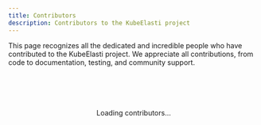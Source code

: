 ```yaml
---
title: Contributors
description: Contributors to the KubeElasti project
---
```


This page recognizes all the dedicated and incredible people who have contributed to the KubeElasti project. We appreciate all contributions, from code to documentation, testing, and community support.

<br>

<div class="contributors-grid" id="contributors-grid">
  <!-- Contributors will be dynamically loaded here -->
  <p class="loading-message">Loading contributors...</p>
</div>

<script>
  document.addEventListener('DOMContentLoaded', async () => {
    try {
      // Fetch contributors from prebuilt JSON file
      // This file is generated during the build process
      const response = await fetch('/assets/contributors.json');
      
      if (!response.ok) {
        throw new Error(`Failed to load contributors: ${response.status}`);
      }
      
      const contributors = await response.json();
      
      // Clear loading message
      document.querySelector('#contributors-grid .loading-message').remove();
      
      // Process and display contributors
      contributors.forEach(contributor => {
        const contributorElement = createContributorElement(contributor);
        document.getElementById('contributors-grid').appendChild(contributorElement);
      });
      
      // Show message if no contributors found
      if (contributors.length === 0) {
        const message = document.createElement('p');
        message.textContent = 'No contributors found.';
        document.getElementById('contributors-grid').appendChild(message);
      }
    } catch (error) {
      console.error('Error fetching contributors:', error);
      const errorMessage = document.createElement('p');
      errorMessage.textContent = 'Unable to load contributors. Please check back later.';
      
      document.getElementById('contributors-grid').innerHTML = '';
      document.getElementById('contributors-grid').appendChild(errorMessage);
    }
  });
  
  function createContributorElement(contributor) {
    const container = document.createElement('div');
    container.className = 'contributor';
    
    const link = document.createElement('a');
    link.href = contributor.html_url;
    link.target = '_blank';
    link.rel = 'noopener noreferrer';
    
    const avatar = document.createElement('img');
    avatar.src = contributor.avatar_url;
    avatar.alt = `${contributor.login}'s avatar`;
    avatar.loading = 'lazy';
    
    const name = document.createElement('div');
    name.className = 'contributor-name';
    name.textContent = contributor.login;
    
    link.appendChild(avatar);
    container.appendChild(link);
    container.appendChild(name);
    
    return container;
  }
</script>

<style>
  .contributors-grid {
    display: grid;
    grid-template-columns: repeat(auto-fill, minmax(100px, 1fr));
    gap: 15px;
    margin: 20px 0;
  }
  
  .contributor {
    display: flex;
    flex-direction: column;
    align-items: center;
    text-align: center;
    padding: 8px;
    border-radius: 6px;
    transition: transform 0.2s, box-shadow 0.2s;
  }
  
  .contributor:hover {
    transform: translateY(-3px);
    box-shadow: 0 3px 10px rgba(0, 0, 0, 0.1);
  }
  
  .contributor img {
    width: 60px;
    height: 60px;
    border-radius: 50%;
    object-fit: cover;
    margin-bottom: 8px;
  }
  
  .contributor-name {
    font-weight: bold;
    font-size: 0.9em;
  }
  
  .loading-message {
    grid-column: 1 / -1;
    text-align: center;
    padding: 20px;
  }
</style>
